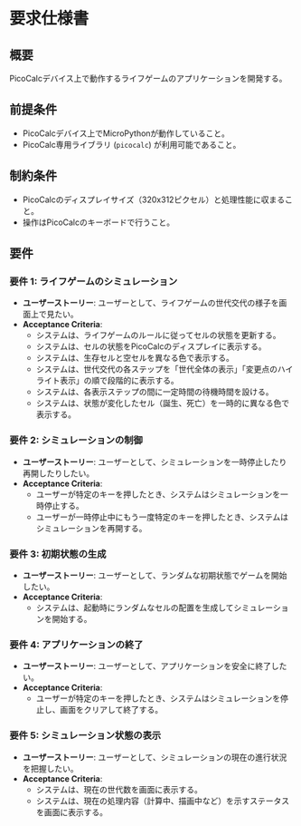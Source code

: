 # 要求仕様書

## 概要

PicoCalcデバイス上で動作するライフゲームのアプリケーションを開発する。

## 前提条件

- PicoCalcデバイス上でMicroPythonが動作していること。
- PicoCalc専用ライブラリ (`picocalc`) が利用可能であること。

## 制約条件

- PicoCalcのディスプレイサイズ（320x312ピクセル）と処理性能に収まること。
- 操作はPicoCalcのキーボードで行うこと。

## 要件

### 要件 1: ライフゲームのシミュレーション

- **ユーザーストーリー**: ユーザーとして、ライフゲームの世代交代の様子を画面上で見たい。
- **Acceptance Criteria**:
  - システムは、ライフゲームのルールに従ってセルの状態を更新する。
  - システムは、セルの状態をPicoCalcのディスプレイに表示する。
  - システムは、生存セルと空セルを異なる色で表示する。
  - システムは、世代交代の各ステップを「世代全体の表示」「変更点のハイライト表示」の順で段階的に表示する。
  - システムは、各表示ステップの間に一定時間の待機時間を設ける。
  - システムは、状態が変化したセル（誕生、死亡）を一時的に異なる色で表示する。

### 要件 2: シミュレーションの制御

- **ユーザーストーリー**: ユーザーとして、シミュレーションを一時停止したり再開したりしたい。
- **Acceptance Criteria**:
  - ユーザーが特定のキーを押したとき、システムはシミュレーションを一時停止する。
  - ユーザーが一時停止中にもう一度特定のキーを押したとき、システムはシミュレーションを再開する。

### 要件 3: 初期状態の生成

- **ユーザーストーリー**: ユーザーとして、ランダムな初期状態でゲームを開始したい。
- **Acceptance Criteria**:
  - システムは、起動時にランダムなセルの配置を生成してシミュレーションを開始する。

### 要件 4: アプリケーションの終了

- **ユーザーストーリー**: ユーザーとして、アプリケーションを安全に終了したい。
- **Acceptance Criteria**:
  - ユーザーが特定のキーを押したとき、システムはシミュレーションを停止し、画面をクリアして終了する。

### 要件 5: シミュレーション状態の表示

- **ユーザーストーリー**: ユーザーとして、シミュレーションの現在の進行状況を把握したい。
- **Acceptance Criteria**:
  - システムは、現在の世代数を画面に表示する。
  - システムは、現在の処理内容（計算中、描画中など）を示すステータスを画面に表示する。